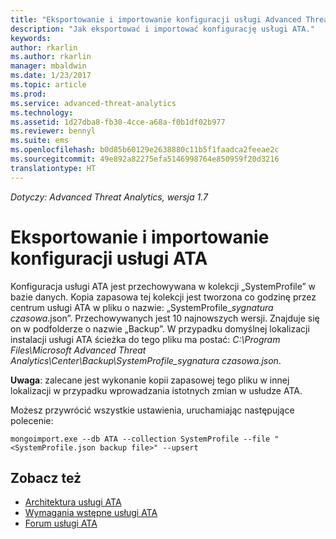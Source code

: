 ```yaml
---
title: "Eksportowanie i importowanie konfiguracji usługi Advanced Threat Analytics | Dokumentacja firmy Microsoft"
description: "Jak eksportować i importować konfigurację usługi ATA."
keywords: 
author: rkarlin
ms.author: rkarlin
manager: mbaldwin
ms.date: 1/23/2017
ms.topic: article
ms.prod: 
ms.service: advanced-threat-analytics
ms.technology: 
ms.assetid: 1d27dba8-fb30-4cce-a68a-f0b1df02b977
ms.reviewer: bennyl
ms.suite: ems
ms.openlocfilehash: b0d85b60129e2638880c11b5f1faadca2feeae2c
ms.sourcegitcommit: 49e892a82275efa5146998764e850959f20d3216
translationtype: HT
---
```

*Dotyczy: Advanced Threat Analytics, wersja 1.7*



# <a name="export-and-import-the-ata-configuration"></a>Eksportowanie i importowanie konfiguracji usługi ATA
Konfiguracja usługi ATA jest przechowywana w kolekcji „SystemProfile” w bazie danych.
Kopia zapasowa tej kolekcji jest tworzona co godzinę przez centrum usługi ATA w pliku o nazwie: „SystemProfile_*sygnatura czasowa*.json”. Przechowywanych jest 10 najnowszych wersji.
Znajduje się on w podfolderze o nazwie „Backup”. W przypadku domyślnej lokalizacji instalacji usługi ATA ścieżka do tego pliku ma postać: *C:\Program Files\Microsoft Advanced Threat Analytics\Center\Backup\SystemProfile_*sygnatura czasowa*.json*. 

**Uwaga**: zalecane jest wykonanie kopii zapasowej tego pliku w innej lokalizacji w przypadku wprowadzania istotnych zmian w usłudze ATA.

Możesz przywrócić wszystkie ustawienia, uruchamiając następujące polecenie:

`mongoimport.exe --db ATA --collection SystemProfile --file "<SystemProfile.json backup file>" --upsert`

## <a name="see-also"></a>Zobacz też
- [Architektura usługi ATA](/advanced-threat-analytics/plan-design/ata-architecture)
- [Wymagania wstępne usługi ATA](/advanced-threat-analytics/plan-design/ata-prerequisites)
- [Forum usługi ATA](https://social.technet.microsoft.com/Forums/security/home?forum=mata)


